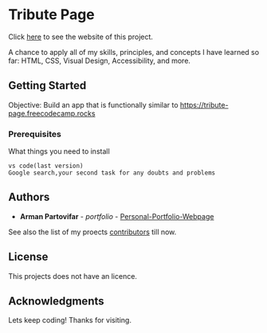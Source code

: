 # Tribute Page

Click [here](https://devcodepush.github.io/Tribute-Page/) to see the website of this project.

A chance to apply all of my skills, principles, and concepts I have learned so far: HTML, CSS, Visual Design, Accessibility, and more.


## Getting Started

Objective: Build an app that is functionally similar to https://tribute-page.freecodecamp.rocks

### Prerequisites

What things you need to install 

```
vs code(last version)
Google search,your second task for any doubts and problems
```

## Authors

* **Arman Partovifar** - *portfolio* - [Personal-Portfolio-Webpage
](https://github.com/armanpartovi/Personal-Portfolio-Webpage)

See also the list of my proects [contributors](https://github.com/armanpartovi?tab=repositories) till now.

## License

This projects does not have an licence.

## Acknowledgments

Lets keep coding! Thanks for visiting.
